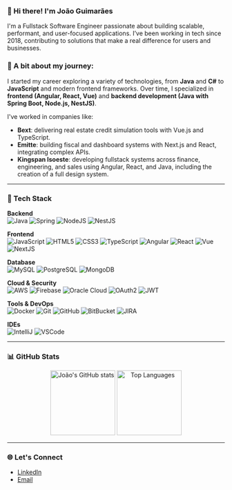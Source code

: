 ### 👋 Hi there! I'm João Guimarães

I'm a Fullstack Software Engineer passionate about building scalable, performant, and user-focused applications. I’ve been working in tech since 2018, contributing to solutions that make a real difference for users and businesses.

### 🚀 A bit about my journey:
I started my career exploring a variety of technologies, from **Java** and **C#** to **JavaScript** and modern frontend frameworks. Over time, I specialized in **frontend (Angular, React, Vue)** and **backend development (Java with Spring Boot, Node.js, NestJS)**.

I've worked in companies like:
- **Bext**: delivering real estate credit simulation tools with Vue.js and TypeScript.
- **Emitte**: building fiscal and dashboard systems with Next.js and React, integrating complex APIs.
- **Kingspan Isoeste**: developing fullstack systems across finance, engineering, and sales using Angular, React, and Java, including the creation of a full design system.

---

### 🧰 Tech Stack

**Backend**  
![Java](https://img.shields.io/badge/-Java-007396?style=flat-square&logo=java)
![Spring](https://img.shields.io/badge/-Spring-6DB33F?style=flat-square&logo=spring&logoColor=white)
![NodeJS](https://img.shields.io/badge/node.js-339933?style=flat-square&logo=Node.js&logoColor=white)
![NestJS](https://img.shields.io/badge/NestJS-E0234E?style=flat-square&logo=nestjs&logoColor=white)

**Frontend**  
![JavaScript](https://img.shields.io/badge/-JavaScript-black?style=flat-square&logo=javascript)
![HTML5](https://img.shields.io/badge/-HTML5-E34F26?style=flat-square&logo=html5&logoColor=white)
![CSS3](https://img.shields.io/badge/-CSS3-1572B6?style=flat-square&logo=css3)
![TypeScript](https://img.shields.io/badge/-TypeScript-007ACC?style=flat-square&logo=typescript&logoColor=white)
![Angular](https://img.shields.io/badge/-Angular-DD0031?style=flat-square&logo=angular)
![React](https://img.shields.io/badge/-ReactJs-61DAFB?logo=react&logoColor=white&style=flat-square)
![Vue](https://img.shields.io/badge/Vue.js-35495E?style=flat-square&logo=vue.js&logoColor=4FC08D)
![NextJS](https://img.shields.io/badge/Next.js-black?style=flat-square&logo=next.js)

**Database**  
![MySQL](https://img.shields.io/badge/-MySQL-4479A1?style=flat-square&logo=mysql&logoColor=white)
![PostgreSQL](https://img.shields.io/badge/postgresql-4169e1?style=flat-square&logo=postgresql&logoColor=white)
![MongoDB](https://img.shields.io/badge/-MongoDB-black?style=flat-square&logo=mongodb)

**Cloud & Security**  
![AWS](https://img.shields.io/badge/AWS-232F3E?style=flat-square&logo=amazonwebservices&logoColor=white)
![Firebase](https://img.shields.io/badge/Firebase-FFCA28?style=flat-square&logo=firebase&logoColor=white)
![Oracle Cloud](https://img.shields.io/badge/Oracle%20Cloud-F80000?style=flat-square&logo=oracle&logoColor=white)
![OAuth2](https://img.shields.io/badge/OAuth2-3c3c3c?style=flat-square&logo=oauth&logoColor=white)
![JWT](https://img.shields.io/badge/JWT-000000?style=flat-square&logo=jsonwebtokens&logoColor=white)

**Tools & DevOps**  
![Docker](https://img.shields.io/badge/-Docker-2496ED?style=flat-square&logo=docker&logoColor=white)
![Git](https://img.shields.io/badge/-Git-black?style=flat-square&logo=git)
![GitHub](https://img.shields.io/badge/-GitHub-181717?style=flat-square&logo=github)
![BitBucket](https://img.shields.io/badge/-BitBucket-darkblue?style=flat-square&logo=bitbucket)
![JIRA](https://img.shields.io/badge/-JIRA-0052CC?style=flat-square&logo=jira)

**IDEs**  
![IntelliJ](https://img.shields.io/badge/-IntelliJ%20IDEA-black?style=flat-square&logo=intellij-idea&logoColor=white)
![VSCode](https://img.shields.io/badge/-VSCode-007ACC?style=flat-square&logo=visual-studio-code&logoColor=white)

---

### 📊 GitHub Stats

<p align="center">
  <img src="https://github-readme-stats.vercel.app/api?username=Joaovpsguimaraes&show_icons=true&theme=default" alt="João's GitHub stats" height="150" />
  <img src="https://github-readme-stats.vercel.app/api/top-langs/?username=Joaovpsguimaraes&layout=compact&langs_count=10&theme=default" alt="Top Languages" height="150" />
</p>

---

### 🌐 Let's Connect

- [LinkedIn](https://www.linkedin.com/in/joaovpsguimaraes/)
- [Email](mailto:joaovpsguimaraes@gmail.com)
